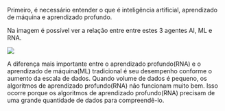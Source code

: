 <!-- ---
title: "Volume dados, deep learning vs machine learning?!"
date: "2020-12-23"
--- -->

Primeiro, é necessário entender o que é inteligência artificial, aprendizado de máquina e aprendizado profundo.

Na imagem é possível ver a relação entre entre estes 3 agentes AI, ML e RNA. 

![](https://storage.googleapis.com/blog-posts/what-deep-learning/deeplearning.png)

A diferença mais importante entre o aprendizado profundo(RNA) e o aprendizado de máquina(ML) tradicional é seu desempenho conforme o aumento da escala de dados. Quando volume de dados é pequeno, os algoritmos de aprendizado profundo(RNA) não funcionam muito bem. Isso ocorre porque os algoritmos de aprendizado profundo(RNA) precisam de uma grande quantidade de dados para compreendê-lo.